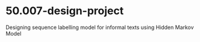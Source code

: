 # 50.007-design-project

Designing sequence labelling model for informal texts using Hidden Markov Model
